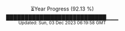 <p align="center">
⏳Year Progress (92.13 %) <br>
███████████████████████████▁▁▁ <br>
<sub>Updated: Sun, 03 Dec 2023 06:19:58 GMT</sub>
</p>

